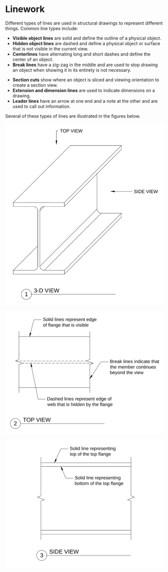 Linework
========

Different types of lines are used in structural drawings to represent different things. Common line types include:

* **Visible object lines** are solid and define the outline of a physical object.
* **Hidden object lines** are dashed and define a physical object or surface that is not visible in the current view.
* **Centerlines** have alternating long and short dashes and define the center of an object.
* **Break lines** have a zig-zag in the middle and are used to stop drawing an object when showing it in its entirety is not necessary. 
<!--- * **Cylindrical break lines** serve the same function as break lines but are used for round objects such as pipe. -->
* **Section cuts** show where an object is sliced and viewing orientation to create a section view. 
* **Extension and dimension lines** are used to indicate dimensions on a drawing. 
* **Leader lines** have an arrow at one end and a note at the other and are used to call out information.

Several of these types of lines are illustrated in the figures below.

![Three-dimensional view](./linework-3d.svg)

![Top view](./linework-top.svg)

![Side view](./linework-side.svg)
